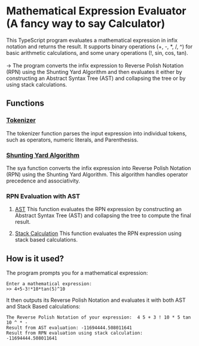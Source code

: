 # Mathematical Expression Evaluator (A fancy way to say Calculator)

This TypeScript program evaluates a mathematical expression in infix notation and returns the result. It supports binary operations (+, -, \*, /, ^) for basic arithmetic calculations, and some unary operations (!, sin, cos, tan).<br><br> -> The program converts the infix expression to Reverse Polish Notation (RPN) using the Shunting Yard Algorithm and then evaluates it either by constructing an Abstract Syntax Tree (AST) and collapsing the tree or by using stack calculations.

## Functions

### [Tokenizer](./src/tokeniser.ts)

The tokenizer function parses the input expression into individual tokens, such as operators, numeric literals, and Parenthesiss.

### [Shunting Yard Algorithm](./src/ShuntingYard.ts)

The sya function converts the infix expression into Reverse Polish Notation (RPN) using the Shunting Yard Algorithm. This algorithm handles operator precedence and associativity.

### RPN Evaluation with AST

1. [AST](./src/ast.ts)
   This function evaluates the RPN expression by constructing an Abstract Syntax Tree (AST) and collapsing the tree to compute the final result.

2. [Stack Calculation](./src/rpnEvaluator.ts)
   This function evaluates the RPN expression using stack based calculations.

## How is it used?

The program prompts you for a mathematical expression:

```
Enter a mathematical expression:
>> 4+5-3!*10*tan(5)^10
```

It then outputs its Reverse Polish Notation and evaluates it with both AST
and Stack Based calculations:

```
The Reverse Polish Notation of your expression:  4 5 + 3 ! 10 * 5 tan 10 ^ * -
Result from AST evaluation: -11694444.508011641
Result from RPN evaluation using stack calculation: -11694444.508011641
```
